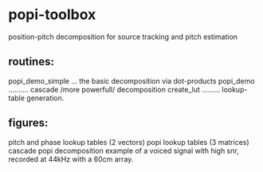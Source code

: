 # popi-toolbox
position-pitch decomposition for source tracking and pitch estimation

routines:
---------
popi_demo_simple ... the basic decomposition via dot-products
popi_demo .......... cascade /more powerfull/ decomposition
create_lut ......... lookup-table generation.

figures:
--------
pitch and phase lookup tables (2 vectors)
popi lookup tables (3 matrices)
cascade popi decomposition example of a voiced signal with high snr, recorded at 44kHz with a 60cm array.
